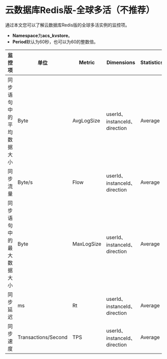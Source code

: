 # 云数据库Redis版-全球多活（不推荐）

通过本文您可以了解云数据库Redis版的全球多活实例的监控项。

-   **Namespace**为**acs\_kvstore**。
-   **Period**默认为60秒，也可以为60的整数倍。

|监控项|单位|Metric|Dimensions|Statistics|
|---|--|------|----------|----------|
|同步语句中的平均数据大小|Byte|AvgLogSize|userId、instanceId、direction|Average|
|同步流量|Byte/s|Flow|userId、instanceId、direction|Average|
|同步语句中的最大数据大小|Byte|MaxLogSize|userId、instanceId、direction|Average|
|同步延迟|ms|Rt|userId、instanceId、direction|Average|
|同步速度|Transactions/Second|TPS|userId、instanceId、direction|Average|

